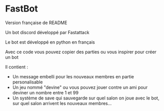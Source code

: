 # FastBot
Version française de README

Un bot discord développé par Fastattack

Le bot est développé en python en français

Avec ce code vous pouvez copier des parties ou vous inspirer pour créer un bot

Il contient :
- Un message embelli pour les nouveaux membres en partie personalisable
- Un jeu nommé "devine" ou vous pouvez jouer contre un ami pour deviner un nombre entre 1 et 99
- Un système de save  qui sauvegarde sur quel salon on joue avec le bot, sur quel salon arrivent les nouveaux membres...
